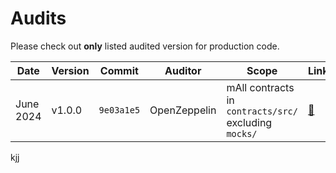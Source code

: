 # Audits

Please check out __only__ listed audited version for production code.

| Date         | Version | Commit     | Auditor      | Scope                | Links                                                       |
| ------------ | ------- | ---------- | ------------ | -------------------- | ----------------------------------------------------------- |
| June 2024    | v1.0.0  | `9e03a1e5` | OpenZeppelin | mAll contracts in `contracts/src/` excluding `mocks/` | [🔗](./OpenZeppelin%20Audit%20(June%2026th%202024).pdf) |mj

kjj